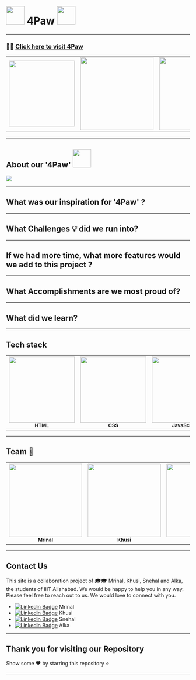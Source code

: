 
#  <img src="https://cdn4.iconfinder.com/data/icons/social-messaging-productivity-4/128/paw-print-512.png" width="50" height="50"/> 4Paw <img src="https://cdn4.iconfinder.com/data/icons/social-messaging-productivity-4/128/paw-print-512.png" width="50" height="50"/>


---------------------------------------------------------------------------------------------------------------------------------------------------

### :rocket::rocket: [Click here to visit 4Paw]()


<table>
  <tr>
    <td align="center"><img src="https://i.pinimg.com/originals/d1/f2/52/d1f25285c4da2cd40e72fb89e5f01e74.gif" width="180px;" alt=""/></td>
     <td align="center"><img src="https://i.pinimg.com/originals/9f/f6/c8/9ff6c8d5478fe6ea666d6f14f5342c1b.gif" width="200px;" alt=""/></td>
       <td align="center"><img src="https://data.whicdn.com/images/157236365/original.gif" width="200px;" alt=""/></td>
 </tr>
</table>

---------------------------------------------------------------------------------------------------------------------------------------------------
## About our '4Paw'   <img src="https://cdn4.iconfinder.com/data/icons/social-messaging-productivity-4/128/paw-print-512.png" width="50" height="50"/>

<img src="https://thumbs.gfycat.com/ChubbyThankfulJohndory-max-1mb.gif" /> 
<br>

----------------------------------------------------------------------------------------------------------------------------------------------------
## What was our inspiration for '4Paw' ?

----------------------------------------------------------------------------------------------------------------------------------------------------
## What Challenges :bulb: did we run into?


----------------------------------------------------------------------------------------------------------------------------------------------------
## If we had more time, what more features would we add to this project ?

----------------------------------------------------------------------------------------------------------------------------------------------------
## What Accomplishments are we most proud of?

----------------------------------------------------------------------------------------------------------------------------------------------------
## What did we learn?

----------------------------------------------------------------------------------------------------------------------------------------------------
## Tech stack

<table>
  <tr>
     <td align="center"><img src="https://media0.giphy.com/media/l3vRfNA1p0rvhMSvS/giphy.gif" width="180px;" alt=""/><br /><sub><b>HTML</b></sub></a><br /></td>
     <td align="center"><img src="https://media4.giphy.com/media/fsEaZldNC8A1PJ3mwp/source.gif" width="180px;" alt=""/><br /><sub><b>CSS</b></sub></a><br /></td>
     <td align="center"><img src="https://media2.giphy.com/media/ln7z2eWriiQAllfVcn/source.gif" width="180px;" alt=""/><br /><sub><b>JavaScript</b></sub></a><br /></td>
     <td align="center"><img src="https://revelry.co/wp-content/uploads/2019/05/react-native-UX-design.gif" width="180px;" alt=""/><br /><sub><b>REACT</b></sub></a><br /></td>
     <td align="center"><img src="https://raw.githubusercontent.com/yoavain/create-windowless-app/master/resources/docs/logo.gif" width="180px;" alt=""/><br /><sub><b>NodeJS</b></sub></a><br /></td>
     <td align="center"><img src="https://cdn.dribbble.com/users/776867/screenshots/6179644/mongogooo.gif" width="180px;" alt=""/><br /><sub><b>MongoDB</b></sub></a><br /></td>
 </tr>
</table>

----------------------------------------------------------------------------------------------------------------------------------------------------

## Team :confetti_ball:

<table>
  <tr>
     <td align="center"><a href="https://github.com/thelavenderhue"><img src="https://avatars.githubusercontent.com/u/58396051?s=400&u=fcffebd669e6fd9b0eb6c869d6a5379e974486f5&v=4" width="200px;" alt=""/><br /><sub><b>Mrinal</b></sub></a><br /></td>
     <td align="center"><a href="https://github.com/schhizy"><img src="https://avatars.githubusercontent.com/u/62063109?s=400&u=824224c4c3606049e34232b4acc9d4171b2c8e14&v=4" width="200px;" alt=""/><br /><sub><b>Khusi</b></sub></a><br /></td>
    <td align="center"><a href="https://github.com/snehal2841"><img src="https://avatars.githubusercontent.com/u/58397197?s=400&u=2235e19fae70bb10e7fff4dbbb7d2ee63f73cdd9&v=4" width="200px;" alt=""/><br /><sub><b>Snehal</b></sub></a><br /></td>
     <td align="center"><a href="https://github.com/alkatrivedi"><img src="https://avatars.githubusercontent.com/u/58396306?s=400&u=b7b05a39d70b99d96a6cf7e03edeb8f11aef112c&v=4" width="200px;" alt=""/><br /><sub><b>Alka</b></sub></a><br /></td>
 
 </tr>
</table>


----------------------------------------------------------------------------------------------------------------------------------------------------
## Contact Us


This site is a collaboration project of :mortar_board::mortar_board: Mrinal, Khusi, Snehal and Alka, the students of IIIT Allahabad. We would be happy to help you in any way. Please feel free to reach out to us. We would love to connect with you.


* [![Linkedin Badge](https://deswalsh.com/wp-content/uploads/2016/06/LinkedIn-badge.jpg)]()<span> Mrinal</span>
* [![Linkedin Badge](https://deswalsh.com/wp-content/uploads/2016/06/LinkedIn-badge.jpg)]()<span> Khusi</span>
* [![Linkedin Badge](https://deswalsh.com/wp-content/uploads/2016/06/LinkedIn-badge.jpg)]()<span> Snehal</span>
* [![Linkedin Badge](https://deswalsh.com/wp-content/uploads/2016/06/LinkedIn-badge.jpg)](https://www.linkedin.com/in/alka-trivedi/)<span> Alka</span>



---------------------------------------------------------------------------------------------------------------------------------------------------
## Thank you for visiting our Repository
Show some :heart: by starring this repository :star:




---------------------------------------------------------------------------------------------------------------------------------------------------
 
